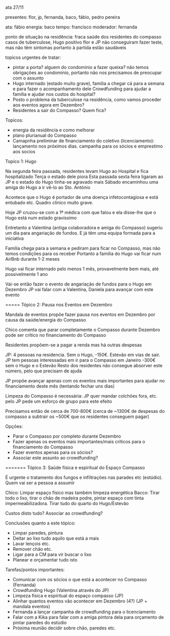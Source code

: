 ata 27/11
 
presentes: flor, jp, fernanda, baco, fábio, pedro pereira
 
ata: fábio
energia: baco
tempo: francisco
moderador: fernanda
 
ponto de situação na residência:
fraca saúde dos residentes do compasso
casos de tuberculose, Hugo positivo
flor e JP não conseguiram fazer teste, mas não têm sintomas portanto à partida estão saudáveis
 
topicos urgentes de tratar:
- pintar a porta? alguem do condominio a fazer queixa? não temos obrigações ao condominio, portanto não nos precisamos de preocupar com o assunto
- Hugo internado (estado muito grave), familia a chegar cá para a semana e para fazer o acompanhamento dele
Crowdfunding para ajudar a família e ajudar nos custos do hospital?
- Posto o problema da tuberculose na residência, como vamos proceder aos eventos agora em Dezembro?
- Residentes a sair do Compasso? Quem fica?
 
Topicos:
- energia da residência e como melhorar
- plano plurianual do Compasso
- Camapnha preliminar de financiamento do coletivo (licenciamento): lançamento nos próximos dias. campanha para os sócios e emprestimo aos socios
 
 
Topico 1: Hugo
 
Na segunda feira passada, residentes levam Hugo ao Hospital e fica hospitalizado
Terça o estado dele piora
Esta passada sexta feira ligaram ao JP e o estado do Hugo tinha-se agravado mais
Sábado encaminhou uma amiga do Hugo a ir vê-lo ao Sto. António
 
Acontece que o Hugo é portador de uma doença infetocontagiosa e está entubado etc.
Quadro clínico muito grave.
 
Hoje JP cruzou-se com a 1ª médica com que falou e ela disse-lhe que o Hugo está num estado gravíssimo
 
Entretanto a Valentina (antiga colaboradora e amiga do Compasso) sugeriu um dia para angariação de fundos.
E já têm uma equipa formada para a iniciativa
 
Familia chega para a semana e pediram para ficar no Compasso, mas não temos condições para os receber
Portanto a familia do Hugo vai ficar num AirBnb durante 1-2 meses
 
Hugo vai ficar internado pelo menos 1 mês, provavelmente bem mais, até possivelmente 1 ano
 
Vai-se então fazer o evento de angariação de fundos para o Hugo em Dezembro
JP vai falar com a Valentina, Daniela para avançar com este evento
 
 
=====
Tópico 2: Pausa nos Eventos em Dezembro
 
Mandala de eventos propõe fazer pausa nos eventos em Dezembro por causa da saúde/energia do Compasso
 
Chico comenta que parar completamente o Compasso durante Dezembro pode ser crítico no financiamento do Compasso
 
Residentes propõem-se a pagar a renda mas há outras despesas
 
JP: 4 pessoas na residencia. Sem o Hugo, -150€. Estevão em vias de sair.
JP tem pessoas interessadas em ir para o Compasso em Janeiro
-300€ sem o Hugo e o Estevão
Resto dos residentes não consegue absorver este número, pelo que precisam de ajuda
 
JP propõe avançar apenas com os eventos mais importantes para ajudar no financiamento deste mês (tentando fechar uns dias)
 
Limpeza do Compasso é necessária: JP quer mandar colchões fora, etc. pelo JP pede um esforço de grupo para este efeito
 
Precisamos então de cerca de 700-800€ (cerca de ~1300€ de despesas do compasso a subtrair os ~500€ que os residentes conseguem pagar)
 
Opções:
- Parar o Compasso por completo durante Dezembro
- Fazer apenas os eventos mais importantes/mais críticos para o financiamento do Compasso
- Fazer eventos apenas para os sócios?
- Associar este assunto ao crowdfunding?
 
 
=======
Tópico 3: Saúde física e espiritual do Espaço Compasso
 
É urgente o tratamento dos fungos e infiltrações nas parades etc (estúdio).
Quem vai ser a pessoa a assumir 
 
Chico: Limpar espaço físico mas também limpeza energética
Bacco: Tirar todo o lixo, tirar o chão de madeira podre, pintar espaço com tinta impermeabilizadora. Tirar tudo do quarto do Hugo/Estevão
 
Custos disto tudo? Associar ao crowdfunding?
 
Conclusões quanto a este tópico:
- Limpar paredes, pintura
- Deitar ao lixo tudo aquilo que está a mais
- Lavar lençois etc.
- Remover chão etc.
- Ligar para a CM para vir buscar o lixo
- Planear e orçamentar tudo isto
 
 
Tarefas/pontos importantes:
- Comunicar com os sócios o que está a acontecer no Compasso (Fernanda)
- Crowdfunding Hugo (Valentina através do JP)
- Limpeza física e espiritual do espaço compasso (JP)
- Alinhar quantos eventos vão acontecer em Dezembro (4?) (JP + mandala eventos)
- Fernanda a lançar campanha de crowdfunding para o licenciamento
- Falar com a Kika para falar com a amiga pintora dela para orçamento de pintar paredes do estúdio
- Próxima reunião decidir sobre chão, paredes etc.

